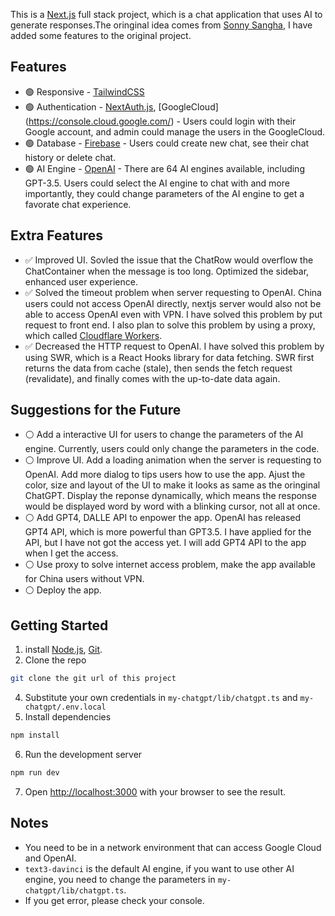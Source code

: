 This is a [Next.js](https://nextjs.org/) full stack project, which is a chat application that uses AI to generate responses.The oringinal idea comes from [Sonny Sangha](https://www.youtube.com/watch?v=V6Hq_EX2LLM&t=12015s), I have added some features to the original project.

## Features
- :green_circle: Responsive - [TailwindCSS](https://tailwindcss.com/)
- :green_circle: Authentication - [NextAuth.js](https://next-auth.js.org/), [GoogleCloud] (https://console.cloud.google.com/) - Users could login with their Google account, and admin could manage the users in the GoogleCloud.
- :green_circle: Database - [Firebase](https://firebase.google.com/) - Users could create new chat, see their chat history or delete chat.
- :green_circle: AI Engine - [OpenAI](https://openai.com/) - There are 64 AI engines available, including GPT-3.5. Users could select the AI engine to chat with and more importantly, they could change parameters of the AI engine to get a favorate chat experience. 

## Extra Features
- :white_check_mark: Improved UI. Sovled the issue that the ChatRow would overflow the ChatContainer when the message is too long. Optimized the sidebar, enhanced user experience.
- :white_check_mark: Solved the timeout problem when server requesting to OpenAI. China users could not access OpenAI directly, nextjs server would also not be able to access OpenAI even with VPN. I have solved this problem by put request to front end. I also plan to solve this problem by using a proxy, which called [Cloudflare Workers](https://workers.cloudflare.com/).  
- :white_check_mark: Decreased the HTTP request to OpenAI. I have solved this problem by using SWR, which is a React Hooks library for data fetching. SWR first returns the data from cache (stale), then sends the fetch request (revalidate), and finally comes with the up-to-date data again.

## Suggestions for the Future
- :white_circle: Add a interactive UI for users to change the parameters of the AI engine. Currently, users could only change the parameters in the code.  
- :white_circle: Improve UI. Add a loading animation when the server is requesting to OpenAI. Add more dialog to tips users how to use the app. Ajust the color, size and layout of the UI to make it looks as same as the oringinal ChatGPT. Display the reponse dynamically, which means the response would be displayed word by word with a blinking cursor, not all at once.  
- :white_circle: Add GPT4, DALLE API to enpower the app. OpenAI has released GPT4 API, which is more powerful than GPT3.5. I have applied for the API, but I have not got the access yet. I will add GPT4 API to the app when I get the access.  
- :white_circle: Use proxy to solve internet access problem, make the app available for China users without VPN.  
- :white_circle: Deploy the app.  

## Getting Started
1. install [Node.js](https://nodejs.org/en/), [Git](https://git-scm.com/downloads).
2. Clone the repo
```bash
git clone the git url of this project
```
4. Substitute your own credentials in `my-chatgpt/lib/chatgpt.ts` and `my-chatgpt/.env.local`
5. Install dependencies
```bash
npm install
```
6. Run the development server
```bash
npm run dev
```
7. Open [http://localhost:3000](http://localhost:3000) with your browser to see the result.


## Notes
- You need to be in a network environment that can access Google Cloud and OpenAI.
- `text3-davinci` is the default AI engine, if you want to use other AI engine, you need to change the parameters in `my-chatgpt/lib/chatgpt.ts`.
- If you get error, please check your console.